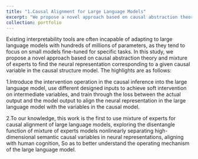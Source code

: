 ```yaml
---
title: "1.Causal Alignment for Large Language Models"
excerpt: "We propose a novel approach based on causal abstraction theory and mixture of experts to find the neural representation corresponding to a given causal variable in the causal structure model."
collection: portfolio
---
```


Existing interpretability tools are often incapable of adapting to large language models with hundreds of millions of parameters, as they tend to focus on small models fine-tuned for specific tasks. In this study, we propose a novel approach based on causal abstraction theory and mixture of experts to find the neural representation corresponding to a given causal variable in the causal structure model. The highlights are as follows:

1.Introduce the intervention operation in the causal inference into the large language model, use different designed inputs to achieve soft intervention on intermediate variables, and train through the loss between the actual output and the model output to align the neural representation in the large language model with the variables in the causal model.

2.To our knowledge, this work is the first to use mixture of experts for causal alignment of large language models, exploring the disentangle function of mixture of experts models nonlinearly separating high-dimensional semantic causal variables in neural representations, aligning with human cognition, So as to better understand the operating mechanism of the large language model.
